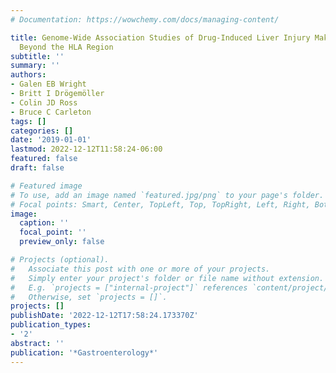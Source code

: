 ```yaml
---
# Documentation: https://wowchemy.com/docs/managing-content/

title: Genome-Wide Association Studies of Drug-Induced Liver Injury Make Progress
  Beyond the HLA Region
subtitle: ''
summary: ''
authors:
- Galen EB Wright
- Britt I Drögemöller
- Colin JD Ross
- Bruce C Carleton
tags: []
categories: []
date: '2019-01-01'
lastmod: 2022-12-12T11:58:24-06:00
featured: false
draft: false

# Featured image
# To use, add an image named `featured.jpg/png` to your page's folder.
# Focal points: Smart, Center, TopLeft, Top, TopRight, Left, Right, BottomLeft, Bottom, BottomRight.
image:
  caption: ''
  focal_point: ''
  preview_only: false

# Projects (optional).
#   Associate this post with one or more of your projects.
#   Simply enter your project's folder or file name without extension.
#   E.g. `projects = ["internal-project"]` references `content/project/deep-learning/index.md`.
#   Otherwise, set `projects = []`.
projects: []
publishDate: '2022-12-12T17:58:24.173370Z'
publication_types:
- '2'
abstract: ''
publication: '*Gastroenterology*'
---
```

